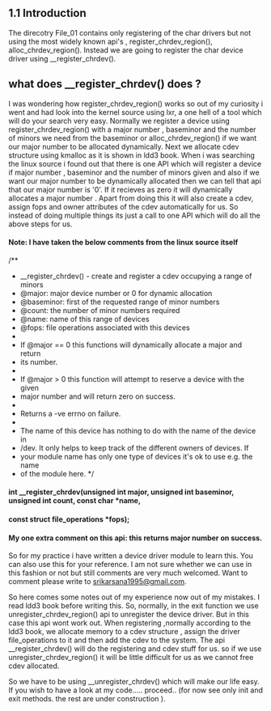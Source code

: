 ## 1.1 Introduction
The direcotry File_01 contains only registering of the char drivers but not using the most widely known api's , register_chrdev_region(),
alloc_chrdev_region(). Instead we are going to register the char device driver using __register_chrdev().

## what does __register_chrdev() does ?

I was wondering how register_chrdev_region() works so out of my curiosity i went and had look into the kernel source 	using lxr, a one hell of a tool which will do your search very easy. 
Normally we register a device using register_chrdev_region()  with a major number , baseminor and the number of minors we need from the baseminor or alloc_chrdev_region() if we want our major number to be allocated dynamically.
Next we allocate cdev structure using kmalloc as it is shown in ldd3 book.
When i was searching the linux source i found out that there is one API which will register a device if major number , baseminor and the number of minors given and also if we want our major number to be dynamically allocated then we can tell that api that our major number is '0'. If it recieves as zero it will dynamically allocates a major number . Apart from doing this it will also create a cdev, assign fops and owner attributes of the cdev automatically for us. So instead of doing multiple things its just a call to one API which will do all the above steps for us. 

#### Note: I have taken the below comments from the linux source itself
/**
 * __register_chrdev() - create and register a cdev occupying a range of minors
 * @major: major device number or 0 for dynamic allocation
 * @baseminor: first of the requested range of minor numbers
 * @count: the number of minor numbers required
 * @name: name of this range of devices
 * @fops: file operations associated with this devices
 *
 * If @major == 0 this functions will dynamically allocate a major and return
 * its number.
 *
 * If @major > 0 this function will attempt to reserve a device with the given
 * major number and will return zero on success.
 *
 * Returns a -ve errno on failure. 
 *
 * The name of this device has nothing to do with the name of the device in
 * /dev. It only helps to keep track of the different owners of devices. If
 * your module name has only one type of devices it's ok to use e.g. the name
 * of the module here.
 */
 
#### int __register_chrdev(unsigned int major, unsigned int baseminor, unsigned int count, const char *name, 
 ####  const struct file_operations *fops);

#### My one extra comment on this api: this returns major number on success.

So for my practice i have written a device driver module to learn this. 
You can also use this for your reference.
I am not sure whether we can use in this fashion or not but still comments are very much welcomed.
Want to comment please write to srikarsana1995@gmail.com.

So here comes some notes out of my experience now out of my mistakes.
I read ldd3 book before writing this. So, normally, in the exit function we use unregister_chrdev_region() api to unregister the 
device driver.
But in this case this api wont work out.
When registering ,normally according to the ldd3 book, we allocate memory to a cdev structure , assign the driver file_operations to it and then add the cdev to the system.
The api __register_chrdev() will do the registering and cdev stuff for us. so if we use unregister_chrdev_region() it will be little difficult for us as we cannot free cdev allocated.

So we have to be using __unregister_chrdev() which will make our life easy.
If you wish to have a look at my code..... proceed.. (for now see only init and exit methods. the rest are under construction ).




